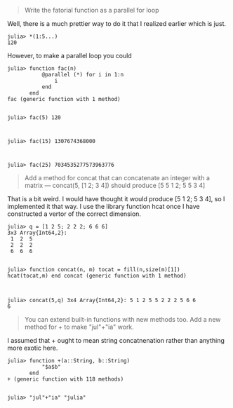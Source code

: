 > Write the fatorial function as a parallel for loop

Well, there is a much prettier way to do it that I realized earlier which is just.

<p><code>julia&gt; *(1:5...)
120</code></p><!--*-->

However, to make a parallel loop you could

<p><code>julia&gt; function fac(n)
           @parallel (*) for i in 1:n
               i
           end
       end
fac (generic function with 1 method)

julia&gt; fac(5)
120

julia&gt; fac(15)
1307674368000

julia&gt; fac(25)
7034535277573963776</code></p>

> Add a method for concat that can concatenate an integer with a matrix &mdash; concat(5, [1 2; 3 4]) should produce [5 5 1 2; 5 5 3 4]

That is a bit weird. I would have thought it would produce [5 1 2; 5 3 4], so I implemented it that way. I use the library function hcat once I have constructed a vertor of the correct dimension.

<p><code>julia> q = [1 2 5; 2 2 2; 6 6 6]
3x3 Array{Int64,2}:
 1  2  5
 2  2  2
 6  6  6

julia&gt; function concat(n, m)
          tocat = fill(n,size(m)[1])
          hcat(tocat,m)
       end
concat (generic function with 1 method)

julia&gt; concat(5,q)
3x4 Array{Int64,2}:
 5  1  2  5
 5  2  2  2
 5  6  6  6</code></p>

> You can extend built-in functions with new methods too. Add a new method for + to make "jul"+"ia" work.

I assumed that + ought to mean string concatnenation rather than anything more exotic here.

<p><code>julia&gt; function +(a::String, b::String)
           "$a$b"
       end
+ (generic function with 118 methods)

julia&gt; "jul"+"ia"
"julia"</code></p>
